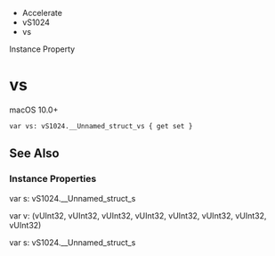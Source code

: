 

- Accelerate
- vS1024
-  vs 

Instance Property

# vs

macOS 10.0+

``` source
var vs: vS1024.__Unnamed_struct_vs { get set }
```

## See Also

### Instance Properties

var s: vS1024.__Unnamed_struct_s

var v: (vUInt32, vUInt32, vUInt32, vUInt32, vUInt32, vUInt32, vUInt32, vUInt32)

var s: vS1024.__Unnamed_struct_s

